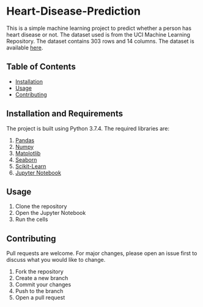 # Heart-Disease-Prediction

This is a simple machine learning project to predict whether a person has heart disease or not. The dataset used is from the UCI Machine Learning Repository. The dataset contains 303 rows and 14 columns. The dataset is available [here](https://archive.ics.uci.edu/ml/datasets/Heart+Disease).

## Table of Contents

- [Installation](#installation)
- [Usage](#usage)
- [Contributing](#contributing)


## Installation and Requirements

The project is built using Python 3.7.4. The required libraries are:
1. [Pandas](https://pandas.pydata.org/)
2. [Numpy](https://numpy.org/)
3. [Matplotlib](https://matplotlib.org/)
4. [Seaborn](https://seaborn.pydata.org/)
5. [Scikit-Learn](https://scikit-learn.org/stable/)
6. [Jupyter Notebook](https://jupyter.org/)


## Usage
1. Clone the repository
2. Open the Jupyter Notebook
3. Run the cells


## Contributing
Pull requests are welcome. For major changes, please open an issue first to discuss what you would like to change.

1. Fork the repository
2. Create a new branch
3. Commit your changes
4. Push to the branch
5. Open a pull request

